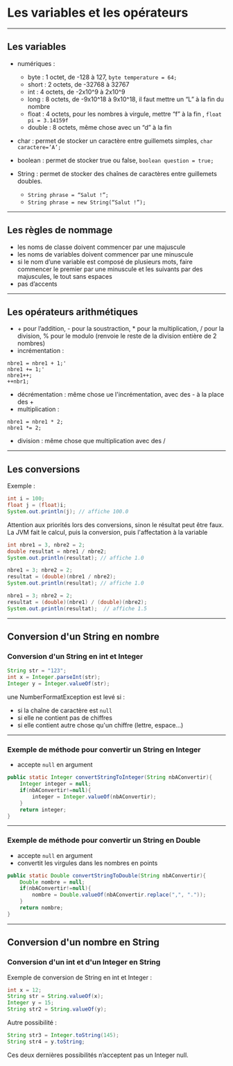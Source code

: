# Les variables et les opérateurs

----

## Les variables

* numériques :
	* byte : 1 octet, de -128 à 127, `byte temperature = 64;`
	* short : 2 octets, de -32768 à 32767
	* int : 4 octets, de -2x10^9 à 2x10^9
	* long : 8 octets, de -9x10^18 à 9x10^18, il faut mettre un “L” à la fin du nombre
	* float : 4 octets, pour les nombres à virgule, mettre “f” à la fin , `float pi = 3.14159f`
	* double : 8 octets, même chose avec un “d” à la fin

* char : permet de stocker un caractère entre guillemets simples, `char caractere=’A’;`
* boolean : permet de stocker true ou false, `boolean question = true;`
* String : permet de stocker des chaînes de caractères entre guillemets doubles.
	* `String phrase = “Salut !”;`
	* `String phrase = new String(“Salut !”);`

----

## Les règles de nommage

- les noms de classe doivent commencer par une majuscule
- les noms de variables doivent commencer par une minuscule
- si le nom d’une variable est composé de plusieurs mots, faire commencer le premier par une minuscule et les suivants par des majuscules, le tout sans espaces
- pas d’accents

----

## Les opérateurs arithmétiques

- \+ pour l’addition, - pour la soustraction, * pour la multiplication, / pour la division, % pour le modulo (renvoie le reste de la division entière de 2 nombres)
- incrémentation :
```
nbre1 = nbre1 + 1;'
nbre1 += 1;'
nbre1++;
++nbr1;
```
- décrémentation : même chose ue l'incrémentation, avec des - à la place des +
- multiplication :
```
nbre1 = nbre1 * 2;
nbre1 *= 2;
```
- division : même chose que multiplication avec des /

----

## Les conversions

Exemple : 
```java
int i = 100;
float j = (float)i;
System.out.println(j); // affiche 100.0
```
Attention aux priorités lors des conversions, sinon le résultat peut être faux.  
La JVM fait le calcul, puis la conversion, puis l'affectation à la variable
```java
int nbre1 = 3, nbre2 = 2;
double resultat = nbre1 / nbre2;
System.out.println(resultat); // affiche 1.0

nbre1 = 3; nbre2 = 2;
resultat = (double)(nbre1 / nbre2);
System.out.println(resultat); // affiche 1.0

nbre1 = 3; nbre2 = 2;
resultat = (double)(nbre1) / (double)(nbre2);
System.out.println(resultat);  // affiche 1.5
```

----

## Conversion d'un String en nombre

### Conversion d'un String en int et Integer

```java
String str = "123";
int x = Integer.parseInt(str);
Integer y = Integer.valueOf(str);
```
une NumberFormatException est levé si :
* si la chaîne de caractère est `null`
* si elle ne contient pas de chiffres
* si elle contient autre chose qu'un chiffre (lettre, espace...)

----

### Exemple de méthode pour convertir un String en Integer
 * accepte `null` en argument

```java
public static Integer convertStringToInteger(String nbAConvertir){
	Integer integer = null;
	if(nbAConvertir!=null){
		integer = Integer.valueOf(nbAConvertir);			
	}
	return integer;
}
```

----

### Exemple de méthode pour convertir un String en Double
 * accepte `null` en argument
 * convertit les virgules dans les nombres en points

```java
public static Double convertStringToDouble(String nbAConvertir){
	Double nombre = null;
	if(nbAConvertir!=null){
		nombre = Double.valueOf(nbAConvertir.replace(",", "."));
	}
	return nombre;
}
```

----

## Conversion d'un nombre en String

### Conversion d'un int et d'un Integer en String

Exemple de conversion de String en int et Integer :
```java
int x = 12;
String str = String.valueOf(x);
Integer y = 15;
String str2 = String.valueOf(y);
```
Autre possibilité :
```java
String str3 = Integer.toString(145);
String str4 = y.toString;
```
Ces deux dernières possibilités n’acceptent pas un Integer null.

